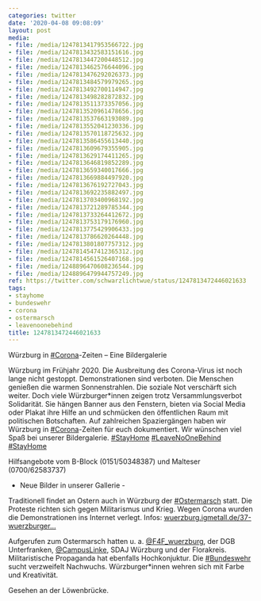 ```yaml
---
categories: twitter
date: '2020-04-08 09:08:09'
layout: post
media:
- file: /media/1247813417953566722.jpg
- file: /media/1247813432583151616.jpg
- file: /media/1247813447200448512.jpg
- file: /media/1247813462576644096.jpg
- file: /media/1247813476292026373.jpg
- file: /media/1247813484579979265.jpg
- file: /media/1247813492700114947.jpg
- file: /media/1247813498282872832.jpg
- file: /media/1247813511373357056.jpg
- file: /media/1247813520961478656.jpg
- file: /media/1247813537663193089.jpg
- file: /media/1247813552041230336.jpg
- file: /media/1247813570118725632.jpg
- file: /media/1247813586455613440.jpg
- file: /media/1247813609679355905.jpg
- file: /media/1247813629174411265.jpg
- file: /media/1247813646819852289.jpg
- file: /media/1247813659340017666.jpg
- file: /media/1247813669884497920.jpg
- file: /media/1247813676192727043.jpg
- file: /media/1247813692235882497.jpg
- file: /media/1247813703400968192.jpg
- file: /media/1247813721289785344.jpg
- file: /media/1247813733264412672.jpg
- file: /media/1247813753179176960.jpg
- file: /media/1247813775429906433.jpg
- file: /media/1247813786620264448.jpg
- file: /media/1247813801807757312.jpg
- file: /media/1247814547412365312.jpg
- file: /media/1247814561526407168.jpg
- file: /media/1248896470608236544.jpg
- file: /media/1248896479944757249.jpg
ref: https://twitter.com/schwarzlichtwue/status/1247813472446021633
tags:
- stayhome
- bundeswehr
- corona
- ostermarsch
- leavenoonebehind
title: 1247813472446021633
---
```

Würzburg in [#Corona](/t/corona)-Zeiten – Eine Bildergalerie



Würzburg im Frühjahr 2020. Die Ausbreitung des Corona-Virus ist noch lange nicht gestoppt. Demonstrationen sind verboten. Die Menschen genießen die warmen Sonnenstrahlen. Die soziale Not verschärft sich weiter. 
Doch viele Würzburger\*innen zeigen trotz Versammlungsverbot Solidarität. Sie hängen Banner aus den Fenstern, bieten via Social Media oder Plakat ihre Hilfe an und schmücken den öffentlichen Raum mit politischen Botschaften. 
Auf zahlreichen Spaziergängen haben wir Würzburg in [#Corona](/t/corona)-Zeiten für euch dokumentiert. Wir wünschen viel Spaß bei unserer Bildergalerie. [#StayHome](/t/stayhome) 
[#LeaveNoOneBehind](/t/leavenoonebehind) [#StayHome](/t/stayhome) 



Hilfsangebote vom B-Block (0151/50348387) und Malteser (0700/62583737) 
- Neue Bilder in unserer Gallerie -



Traditionell findet an Ostern auch in Würzburg der [#Ostermarsch](/t/ostermarsch) statt. Die Proteste richten sich gegen Militarismus und Krieg. 
Wegen Corona wurden die Demonstrationen ins Internet verlegt. Infos: [wuerzburg.igmetall.de/37-wuerzburger…](https://wuerzburg.igmetall.de/37-wuerzburger-ostermarsch-in-2020-digital/)



Aufgerufen zum Ostermarsch hatten u. a. [@F4F_wuerzburg](https://twitter.com/F4F_wuerzburg), der DGB Unterfranken, [@CampusLinke](https://twitter.com/CampusLinke), SDAJ Würzburg und der Florakreis.
Militaristische Propaganda hat ebenfalls Hochkonjuktur. Die [#Bundeswehr](/t/bundeswehr) sucht verzweifelt Nachwuchs. Würzburger\*innen wehren sich mit Farbe und Kreativität. 



Gesehen an der Löwenbrücke. 